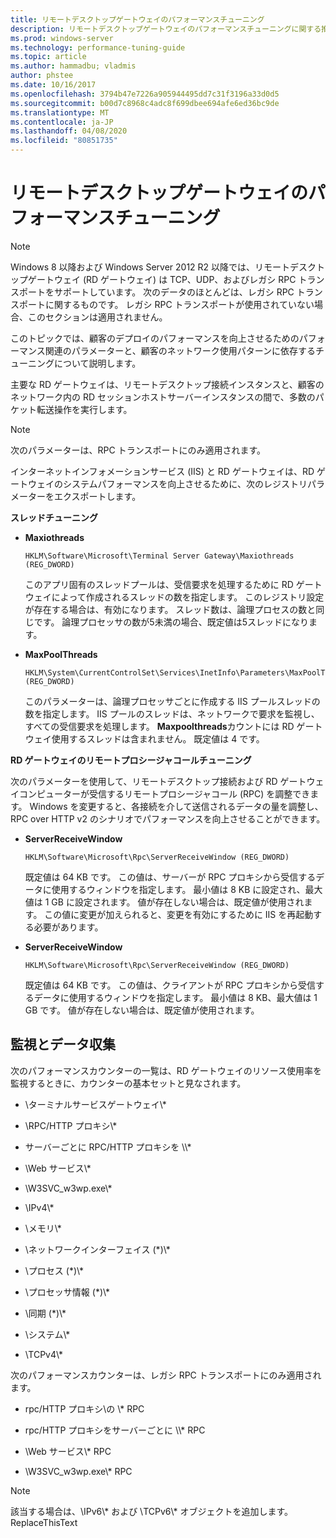```yaml
---
title: リモートデスクトップゲートウェイのパフォーマンスチューニング
description: リモートデスクトップゲートウェイのパフォーマンスチューニングに関する推奨事項
ms.prod: windows-server
ms.technology: performance-tuning-guide
ms.topic: article
ms.author: hammadbu; vladmis
author: phstee
ms.date: 10/16/2017
ms.openlocfilehash: 3794b47e7226a905944495dd7c31f3196a33d0d5
ms.sourcegitcommit: b00d7c8968c4adc8f699dbee694afe6ed36bc9de
ms.translationtype: MT
ms.contentlocale: ja-JP
ms.lasthandoff: 04/08/2020
ms.locfileid: "80851735"
---
```

# <a name="performance-tuning-remote-desktop-gateways"></a>リモートデスクトップゲートウェイのパフォーマンスチューニング

> [!NOTE]
> Windows 8 以降および Windows Server 2012 R2 以降では、リモートデスクトップゲートウェイ (RD ゲートウェイ) は TCP、UDP、およびレガシ RPC トランスポートをサポートしています。 次のデータのほとんどは、レガシ RPC トランスポートに関するものです。 レガシ RPC トランスポートが使用されていない場合、このセクションは適用されません。

このトピックでは、顧客のデプロイのパフォーマンスを向上させるためのパフォーマンス関連のパラメーターと、顧客のネットワーク使用パターンに依存するチューニングについて説明します。

主要な RD ゲートウェイは、リモートデスクトップ接続インスタンスと、顧客のネットワーク内の RD セッションホストサーバーインスタンスの間で、多数のパケット転送操作を実行します。

> [!NOTE]
> 次のパラメーターは、RPC トランスポートにのみ適用されます。

インターネットインフォメーションサービス (IIS) と RD ゲートウェイは、RD ゲートウェイのシステムパフォーマンスを向上させるために、次のレジストリパラメーターをエクスポートします。

**スレッドチューニング**

-   **Maxiothreads**

    ``` syntax
    HKLM\Software\Microsoft\Terminal Server Gateway\Maxiothreads (REG_DWORD)
    ```

    このアプリ固有のスレッドプールは、受信要求を処理するために RD ゲートウェイによって作成されるスレッドの数を指定します。 このレジストリ設定が存在する場合は、有効になります。 スレッド数は、論理プロセスの数と同じです。 論理プロセッサの数が5未満の場合、既定値は5スレッドになります。

-   **MaxPoolThreads**

    ``` syntax
    HKLM\System\CurrentControlSet\Services\InetInfo\Parameters\MaxPoolThreads (REG_DWORD)
    ```

    このパラメーターは、論理プロセッサごとに作成する IIS プールスレッドの数を指定します。 IIS プールのスレッドは、ネットワークで要求を監視し、すべての受信要求を処理します。 **Maxpoolthreads**カウントには RD ゲートウェイ使用するスレッドは含まれません。 既定値は 4 です。

**RD ゲートウェイのリモートプロシージャコールチューニング**

次のパラメーターを使用して、リモートデスクトップ接続および RD ゲートウェイコンピューターが受信するリモートプロシージャコール (RPC) を調整できます。 Windows を変更すると、各接続を介して送信されるデータの量を調整し、RPC over HTTP v2 のシナリオでパフォーマンスを向上させることができます。

-   **ServerReceiveWindow**

    ``` syntax
    HKLM\Software\Microsoft\Rpc\ServerReceiveWindow (REG_DWORD)
    ```

    既定値は 64 KB です。 この値は、サーバーが RPC プロキシから受信するデータに使用するウィンドウを指定します。 最小値は 8 KB に設定され、最大値は 1 GB に設定されます。 値が存在しない場合は、既定値が使用されます。 この値に変更が加えられると、変更を有効にするために IIS を再起動する必要があります。

-   **ServerReceiveWindow**

    ``` syntax
    HKLM\Software\Microsoft\Rpc\ServerReceiveWindow (REG_DWORD)
    ```

    既定値は 64 KB です。 この値は、クライアントが RPC プロキシから受信するデータに使用するウィンドウを指定します。 最小値は 8 KB、最大値は 1 GB です。 値が存在しない場合は、既定値が使用されます。

## <a name="monitoring-and-data-collection"></a>監視とデータ収集

次のパフォーマンスカウンターの一覧は、RD ゲートウェイのリソース使用率を監視するときに、カウンターの基本セットと見なされます。

-   \\ターミナルサービスゲートウェイ\\\*

-   \\RPC/HTTP プロキシ\\\*

-   サーバーごとに RPC/HTTP プロキシを \\\\\*

-   \\Web サービス\\\*

-   \\W3SVC\_w3wp.exe\\\*

-   \\IPv4\\\*

-   \\メモリ\\\*

-   \\ネットワークインターフェイス (\*)\\\*

-   \\プロセス (\*)\\\*

-   \\プロセッサ情報 (\*)\\\*

-   \\同期 (\*)\\\*

-   \\システム\\\*

-   \\TCPv4\\\*

次のパフォーマンスカウンターは、レガシ RPC トランスポートにのみ適用されます。

-   rpc/HTTP プロキシ\\の \\\* RPC

-   rpc/HTTP プロキシをサーバーごとに \\\\\* RPC

-   \\Web サービス\\\* RPC

-   \\W3SVC\_w3wp.exe\\\* RPC

> [!NOTE]
> 該当する場合は、\\IPv6\\\* および \\TCPv6\\\* オブジェクトを追加します。ReplaceThisText

